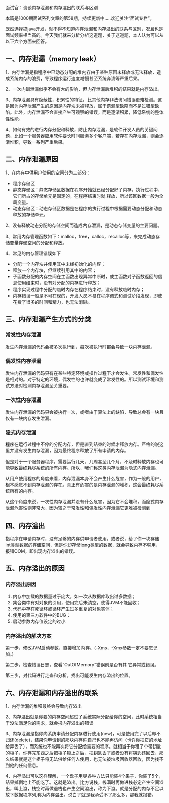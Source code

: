 面试官：谈谈内存泄漏和内存溢出的联系与区别

 本篇是1000期面试系列文章的第58期，持续更新中.....欢迎关注“面试专栏”。 

 

既然选择搞java开发，就不得不知道内存泄漏和内存溢出的联系与区别，况且也是面试频率相当高的。今天我们就来分析分析这道题，关于这道题，本人认为可以从以下六个方面来回答。

## 一、内存泄漏（memory leak）

1、内存泄漏是指程序中已动态分配的堆内存由于某种原因未释放或无法释放，造成系统内存的浪费，导致程序运行速度减慢甚至系统奔溃等严重后果。

2、一次内训泄漏似乎不会有大的影响，但内存泄漏后堆积的结果就是内存溢出。

3、内存泄漏具有隐蔽性，积累性的特征，比其他内存非法访问错误更难检测。这是因为内存泄漏产生的原因是内存块未被释放，属于遗漏型缺陷而不是过错型缺陷。此外，内存泄漏不会直接产生可观察的错误，而是逐渐积累，降低系统的整体性性能。

4、如何有效的进行内存分配和释放，防止内存泄漏，是软件开发人员的关键问题，比如一个服务器应用软件要长时间服务多个客户端，若存在内存泄漏，则会逐渐堆积，导致一系列严重后果。

## 二、内存泄漏原因

1、在内存中供用户使用的空间分为三部分：

- 程序存储区
- 静态存储区：静态存储区数据在程序开始就已经分配好了内存，执行过程中，它们所占的存储单元是固定的，在程序结束时就 释放，所以该区数据一般为全局变量。
- 动态存储区：动态存储区数据是在程序的执行过程中根据需要动态分配和动态释放的存储单元。

2、没有释放动态分配的存储空间而造成内存泄漏，是动态存储变量的主要问题。

3、常用内存管理函数如下：malloc，free，calloc，recalloc等，来完成动态存储变量存储空间的分配和释放。

4、常见的内存管理错误如下

- 分配一个内存块并使用其中未经初始化的内容；
- 释放一个内存块，但继续引用其中的内容；
- 子函数分配的内存空间在主函数出现异常中断时，或主函数对子函数返回的信息使用结束时，没有对分配的内存进行释放；
- 程序实现过程中分配的临时内存在程序结束时，没有释放临时内存；
- 内存错误一般是不可在现的，开发人员不易在程序调式和测试阶段发现，即使花费了很多的时间和精力，也无法消除。

## 三、内存泄漏产生方式的分类

### 常发性内存泄漏

发生内存泄漏的代码会被多次执行到，每次被执行时都会导致一块内存泄漏。

### 偶发性内存泄漏

发生内存泄漏的代码只有在某些特定环境或操作过程下才会发生。常发性和偶发性是相对的。对于特定的环境，偶发性的也许就变成了常发性的。所以测试环境和测试方法对检测内存泄漏至关重要。

### 一次性内存泄漏

发生内存泄漏的代码只会被执行一次，或者由于算法上的缺陷，导致总会有一块且仅有一块内存发生泄漏。

### 隐式内存泄漏

程序在运行过程中不停的分配内存，但是直到结束的时候才释放内存。严格的说这里并没有发生内存泄漏，因为最终程序释放了所有申请的内存。

但是对于一个服务器程序，需要运行几天，几周甚至几个月，不及时释放内存也可能导致最终耗尽系统的所有内存。所以，我们称这类内存泄漏为隐式内存泄漏。

从用户使用程序的角度来看，内存泄漏本身不会产生什么危害，作为一般的用户，根本感觉不到内存泄漏的存在。真正有危害的是内存泄漏的堆积，这会最终耗尽系统所有的内存。

从这个角度来说，一次性内存泄漏并没有什么危害，因为它不会堆积，而隐式内存泄漏危害性则非常大，因为较之于常发性和偶发性内存泄漏它更难被检测到

## 四、内存溢出

指程序在申请内存时，没有足够的内存供申请者使用，或者说，给了你一块存储int类型数据的存储空间，但是你却存储long类型的数据，就会导致内存不够用，报错OOM，即出现内存溢出的错误。

## 五、内存溢出的原因

### 内存溢出原因

1. 内存中加载的数据量过于庞大，如一次从数据库取出过多数据；
2. 集合类中有对对象的引用，使用完后未清空，使得JVM不能回收；
3. 代码中存在死循环或循环产生过多重复的对象实体；
4. 使用的第三方软件中的BUG；
5. 启动参数内存值设定的过小

### 内存溢出的解决方案

第一步，修改JVM启动参数，直接增加内存。(-Xms，-Xmx参数一定不要忘记加。)

第二步，检查错误日志，查看“OutOfMemory”错误前是否有其 它异常或错误。

第三步，对代码进行走查和分析，找出可能发生内存溢出的位置。

## 六、内存泄漏和内存溢出的联系

1、内存泄漏的堆积最终会导致内存溢出

2、内存溢出就是你要的内存空间超过了系统实际分配给你的空间，此时系统相当于没法满足你的需求，就会报内存溢出的错误

3、内存泄漏是指你向系统申请分配内存进行使用(new)，可是使用完了以后却不归还(delete)，结果你申请到的那块内存你自己也不能再访问（也许你把它的地址给弄丢了），而系统也不能再次将它分配给需要的程序。就相当于你租了个带钥匙的柜子，你存完东西之后把柜子锁上之后，把钥匙丢了或者没有将钥匙还回去，那么结果就是这个柜子将无法供给任何人使用，也无法被垃圾回收器回收，因为找不到他的任何信息。

4、内存溢出可以这样理解，一个盘子用尽各种方法只能装4个果子，你装了5个，结果掉倒地上不能吃了。这就是溢出。比方说栈，栈满时再做进栈必定产生空间溢出，叫上溢，栈空时再做退栈也产生空间溢出，称为下溢。就是分配的内存不足以放下数据项序列,称为内存溢出。说白了就是我承受不了那么多，那我就报错。

